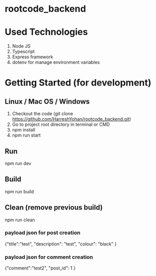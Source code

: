 # rootcode_backend

# Used Technologies

1. Node JS
2. Typescript
3. Express framework
4. dotenv for manage environment variables

# Getting Started (for development)

## Linux / Mac OS / Windows

1. Checkout the code (git clone https://github.com/HarreshYohan/rootcode_backend.git)
2. Go to project root directory in terminal or CMD
3. npm install
4. npm run start

## Run

npm run dev

## Build
 
npm run build

## Clean (remove previous build)

npm run clean


### payload json for post creation 
{"title":"test",
	"description": "test",
	"colour": "black"
}


### payload json for comment creation 
{"comment":"test2",
	"post_id": 1
}



